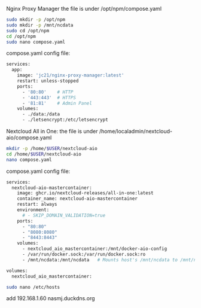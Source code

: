 
Nginx Proxy Manager
the file is under /opt/npm/compose.yaml

```bash
sudo mkdir -p /opt/npm
sudo mkdir -p /mnt/ncdata
sudo cd /opt/npm
cd /opt/npm
sudo nano compose.yaml
```


compose.yaml config file:
```bash
services:
  app:
    image: 'jc21/nginx-proxy-manager:latest'
    restart: unless-stopped
    ports:
      - '80:80'    # HTTP
      - '443:443'  # HTTPS
      - '81:81'    # Admin Panel
    volumes:
      - ./data:/data
      - ./letsencrypt:/etc/letsencrypt
```

Nextcloud All in One:
the file is under /home/localadmin/nextcloud-aio/compose.yaml

```bash
mkdir -p /home/$USER/nextcloud-aio
cd /home/$USER/nextcloud-aio
nano compose.yaml
```

compose.yaml config file:

```bash
services:
  nextcloud-aio-mastercontainer:
    image: ghcr.io/nextcloud-releases/all-in-one:latest
    container_name: nextcloud-aio-mastercontainer
    restart: always
    environment:
      # - SKIP_DOMAIN_VALIDATION=true
    ports:
      - "80:80"
      - "8080:8080"
      - "8443:8443"
    volumes:
      - nextcloud_aio_mastercontainer:/mnt/docker-aio-config
      - /var/run/docker.sock:/var/run/docker.sock:ro
      - /mnt/ncdata:/mnt/ncdata   # Mounts host's /mnt/ncdata to /mnt/ncdata in container

volumes:
  nextcloud_aio_mastercontainer:
```

```bash
sudo nano /etc/hosts
```

add 
192.168.1.60 nasmj.duckdns.org


